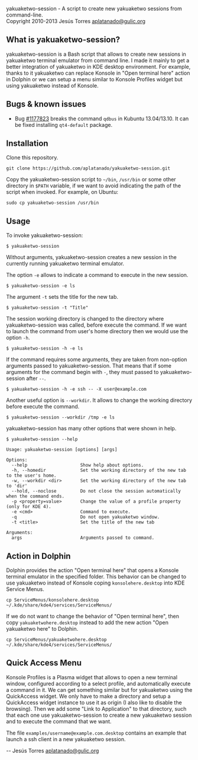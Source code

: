 yakuaketwo-session - A script to create new yakuaketwo sessions from command-line.<br />
Copyright 2010-2013 Jesús Torres <aplatanado@gulic.org>

## What is yakuaketwo-session?

yakuaketwo-session is a Bash script that allows to create new sessions in yakuaketwo
terminal emulator from command line. I made it mainly to get a better
integration of yakuaketwo in KDE desktop environment. For example, thanks to it
yakuaketwo can replace Konsole in "Open terminal here" action in Dolphin or we
can setup a menu similar to Konsole Profiles widget but using yakuaketwo instead
of Konsole.

## Bugs & known issues

 * Bug [#1177823](http://bugs.launchpad.net/ubuntu/+source/qt4-x11/+bug/1177823)
breaks the command `qdbus` in Kubuntu 13.04/13.10. It can be fixed installing
`qt4-default` package.

## Installation

Clone this repository.

```
git clone https://github.com/aplatanado/yakuaketwo-session.git
```

Copy the yakuaketwo-session script to `~/bin`, `/usr/bin` or some other directory
in `$PATH` variable, if we want to avoid indicating the path of the script when
invoked. For example, on Ubuntu:

```
sudo cp yakuaketwo-session /usr/bin
```

## Usage

To invoke yakuaketwo-session:

```
$ yakuaketwo-session
```

Without arguments, yakuaketwo-session creates a new session in the currently
running yakuaketwo terminal emulator. 

The option `-e` allows to indicate a command to execute in the new session.

```
$ yakuaketwo-session -e ls
```

The argument `-t` sets the title for the new tab.

```
$ yakuaketwo-session -t "Title"
```

The session working directory is changed to the directory where yakuaketwo-session
was called, before execute the command. If we want to launch the command from
user's home directory then we would use the option `-h`.

```
$ yakuaketwo-session -h -e ls
```

If the command requires some arguments, they are taken from non-option
arguments passed to yakuaketwo-session. That means that if some arguments for the
command begin with `-`, they must passed to yakuaketwo-session after `--`.

```
$ yakuaketwo-session -h -e ssh -- -X user@example.com
```

Another useful option is `--workdir`. It allows to change the working directory
before execute the command.

```
$ yakuaketwo-session --workdir /tmp -e ls
```

yakuaketwo-session has many other options that were shown in help.

```
$ yakuaketwo-session --help

Usage: yakuaketwo-session [options] [args]

Options:
  --help                    Show help about options.
  -h, --homedir             Set the working directory of the new tab to the user's home.
  -w, --workdir <dir>       Set the working directory of the new tab to 'dir'
  --hold, --noclose         Do not close the session automatically when the command ends.
  -p <property=value>       Change the value of a profile property (only for KDE 4).
  -e <cmd>                  Command to execute.
  -q                        Do not open yakuaketwo window.
  -t <title>                Set the title of the new tab

Arguments:
  args                      Arguments passed to command.
```

## Action in Dolphin

Dolphin provides the action "Open terminal here" that opens a Konsole terminal
emulator in the specified folder. This behavior can be changed to use yakuaketwo
instead of Konsole coping `konsolehere.desktop` into KDE Service Menus. 

```
cp ServiceMenus/konsolehere.desktop ~/.kde/share/kde4/services/ServiceMenus/
```

If we do not want to change the behavior of "Open terminal here", then copy
`yakuaketwohere.desktop` instead to add the new action "Open yakuaketwo here" to
Dolphin.

```
cp ServiceMenus/yakuaketwohere.desktop ~/.kde/share/kde4/services/ServiceMenus/ 
```

## Quick Access Menu

Konsole Profiles is a Plasma widget that allows to open a new terminal window,
configured according to a select profile, and automatically execute a command
in it. We can get something similar but for yakuaketwo using the QuickAccess
widget. We only have to make a directory and setup a QuickAccess widget
instance to use it as origin (I also like to disable the browsing). Then we
add some "Link to Application" to that directory, such that each one use
yakuaketwo-session to create a new yakuaketwo session and to execute the command
that we want.

The file `examples/username@example.com.desktop` contains an example that launch
a ssh client in a new yakuaketwo session.


-- Jesús Torres <aplatanado@gulic.org>

